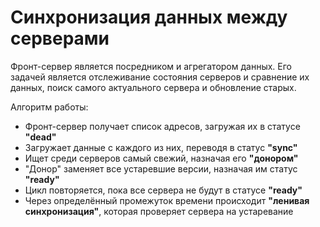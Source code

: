 # Синхронизация данных между серверами

Фронт-сервер является посредником и агрегатором данных. Его задачей является отслеживание состояния серверов и сравнение их данных, поиск самого актуального сервера и обновление старых.

Алгоритм работы:

- Фронт-сервер получает список адресов, загружая их в статусе **"dead"**
- Загружает данные с каждого из них, переводя в статус **"sync"**
- Ищет среди серверов самый свежий, назначая его **"донором"**
- "Донор" заменяет все устаревшие версии, назначая им статус **"ready"**
- Цикл повторяется, пока все сервера не будут в статусе **"ready"**
- Через определённый промежуток времени происходит **"ленивая синхронизация"**, которая проверяет сервера на устаревание
